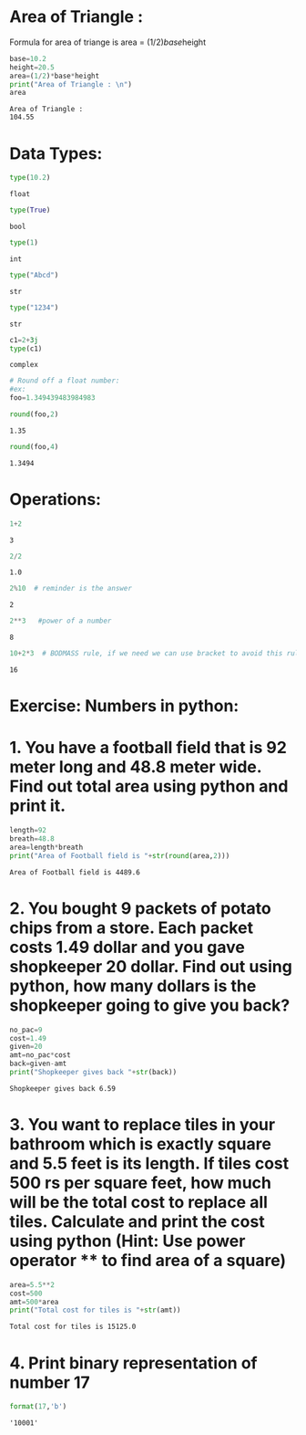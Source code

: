 # Area of Triangle :

 Formula for area of triange is area = (1/2)*base*height


```python
base=10.2
height=20.5
area=(1/2)*base*height
print("Area of Triangle : \n")
area
```

    Area of Triangle : 
    104.55



# Data Types:


```python
type(10.2)
```




    float




```python
type(True)
```




    bool




```python
type(1)
```




    int




```python
type("Abcd")
```




    str




```python
type("1234")
```




    str




```python
c1=2+3j
type(c1)
```




    complex




```python
# Round off a float number:
#ex:
foo=1.349439483984983
```


```python
round(foo,2)
```




    1.35




```python
round(foo,4)
```




    1.3494



# Operations:


```python
1+2
```




    3




```python
2/2
```




    1.0




```python
2%10  # reminder is the answer
```




    2




```python
2**3   #power of a number
```




    8




```python
10+2*3  # BODMASS rule, if we need we can use bracket to avoid this rule
```




    16



# Exercise: Numbers in python:

# 1. You have a football field that is 92 meter long and 48.8 meter wide. Find out total area using python and print it.


```python
length=92
breath=48.8
area=length*breath
print("Area of Football field is "+str(round(area,2)))
```

    Area of Football field is 4489.6


# 2. You bought 9 packets of potato chips from a store. Each packet costs 1.49 dollar and you gave shopkeeper 20 dollar. Find out using python, how many dollars is the shopkeeper going to give you back?


```python
no_pac=9
cost=1.49
given=20
amt=no_pac*cost
back=given-amt
print("Shopkeeper gives back "+str(back))
```

    Shopkeeper gives back 6.59


# 3. You want to replace tiles in your bathroom which is exactly square and 5.5 feet is its length. If tiles cost 500 rs per square feet, how much will be the total cost to replace all tiles. Calculate and print the cost using python (Hint: Use power operator ** to find area of a square)


```python
area=5.5**2
cost=500
amt=500*area
print("Total cost for tiles is "+str(amt))
```

    Total cost for tiles is 15125.0


# 4. Print binary representation of number 17


```python
format(17,'b')
```




    '10001'


